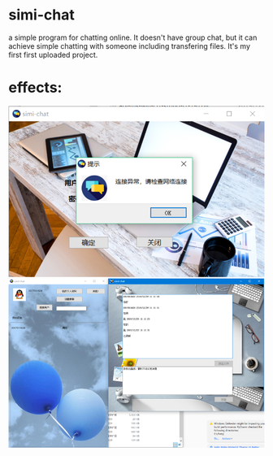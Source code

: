 # simi-chat
a simple program for chatting online.
It doesn't have group chat, but it can achieve simple chatting with someone including transfering files. It's my first first uploaded project.
# effects:
![](https://github.com/whiteyunjie/simi-chat/blob/master/im1.png) 
![](https://github.com/whiteyunjie/simi-chat/blob/master/im2.png)
